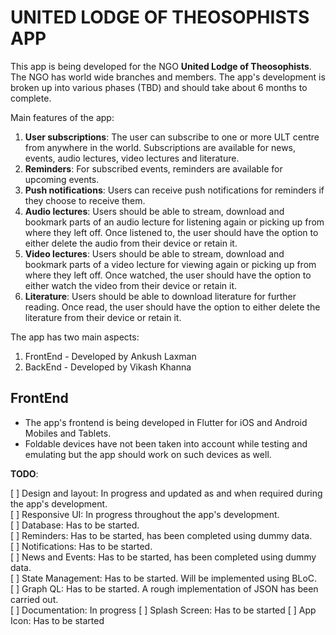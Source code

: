 # __UNITED LODGE OF THEOSOPHISTS APP__

This app is being developed for the NGO __United Lodge of Theosophists__. The NGO has world wide branches and members. The app's development is broken up into various phases (TBD) and should take about 6 months to complete.

Main features of the app:
1. __User subscriptions__: The user can subscribe to one or more ULT centre from anywhere in the world. Subscriptions are available for news, events, audio lectures, video lectures and literature.
2. __Reminders__: For subscribed events, reminders are available for upcoming events.
3. __Push notifications__: Users can receive push notifications for reminders if they choose to receive them.
4. __Audio lectures__: Users should be able to stream, download and bookmark parts of an audio lecture for listening again or picking up from where they left off. Once listened to, the user should have the option to either delete the audio from their device or retain it.
5. __Video lectures__: Users should be able to stream, download and bookmark parts of a video lecture for viewing again or picking up from where they left off. Once watched, the user should have the option to either watch the video from their device or retain it.
6. __Literature__: Users should be able to download literature for further reading. Once read, the user should have the option to either delete the literature from their device or retain it.

The app has two main aspects:

1. FrontEnd - Developed by Ankush Laxman
2. BackEnd - Developed by Vikash Khanna

## FrontEnd

* The app's frontend is being developed in Flutter for iOS and Android Mobiles and Tablets.
* Foldable devices have not been taken into account while testing and emulating but the app should work on such devices as well.

__TODO__:

[ ] Design and layout: In progress and updated as and when required during the app's development.<br>
[ ] Responsive UI: In progress throughout the app's development.<br>
[ ] Database: Has to be started.<br>
[ ] Reminders: Has to be started, has been completed using dummy data.<br>
[ ] Notifications: Has to be started.<br>
[ ] News and Events: Has to be started, has been completed using dummy data.<br>
[ ] State Management: Has to be started. Will be implemented using BLoC.<br>
[ ] Graph QL: Has to be started. A rough implementation of JSON has been carried out.<br>
[ ] Documentation: In progress
[ ] Splash Screen: Has to be started
[ ] App Icon: Has to be started
